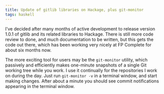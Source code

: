```yaml
---
title: Update of gitlib libraries on Hackage, plus git-monitor
tags: haskell
---
```


I've decided after many months of active development to release version 1.0.1 of gitlib and its related libraries to Hackage.  There is still more code review to done, and *much* documentation to be written, but this gets the code out there, which has been working very nicely at FP Complete for about six months now.

The more exciting tool for users may be the `git-monitor` utility, which passively and efficiently makes one-minute snapshots of a single Git working tree while you work.  I use it continually for the repositories I work on during the day.  Just run `git-monitor -v` in a terminal window, and start making changes.  After about a minute you should see commit notifications appearing in the terminal window.
